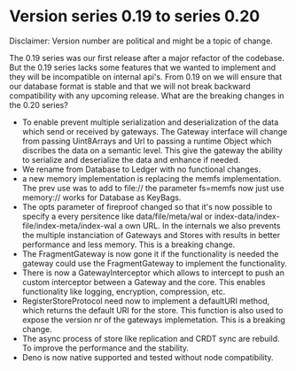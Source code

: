 # Version series 0.19 to series 0.20

Disclaimer: Version number are political and might be a topic of change.

The 0.19 series was our first release after a major refactor of the codebase. But the 0.19 series lacks some features that we wanted to implement and they will be incompatible on internal api's.
From 0.19 on we will ensure that our database format is stable and that we will not break backward compatibility with any upcoming release.
What are the breaking changes in the 0.20 series?

- To enable prevent multiple serialization and deserialization of the data
  which send or received by gateways. The Gateway interface will change
  from passing Uint8Arrays and Url to passing a runtime Object which
  discribes the data on a semantic level. This give the gateway the
  ability to serialize and deserialize the data and enhance if needed.
- We rename from Database to Ledger with no functional changes.
- a new memory implementation is replacing the memfs implementation.
  The prev use was to add to file:// the parameter fs=memfs now just use
  memory:// works for Database as KeyBags.
- The opts parameter of fireproof changed so that it's now possible
  to specify a every persitence like data/file/meta/wal or index-data/index-file/index-meta/index-wal a own URL. In the internals we also
  prevents the multiple instanciation of Gateways and Stores with results
  in better performance and less memory. This is a breaking change.
- The FragmentGateway is now gone it if the functionality is needed the
  gateway could use the FragmentGateway to implement the functionality.
- There is now a GatewayInterceptor which allows to intercept to push
  an custom interceptor between a Gateway and the core. This enables
  functionality like logging, encryption, compression, etc.
- RegisterStoreProtocol need now to implement a defaultURI method,
  which returns the default URI for the store. This function is also used
  to expose the version nr of the gateways implemetation. This is a breaking change.
- The async process of store like replication and CRDT sync are rebuild.
  To improve the performance and the stability.
- Deno is now native supported and tested without node compatibility.
